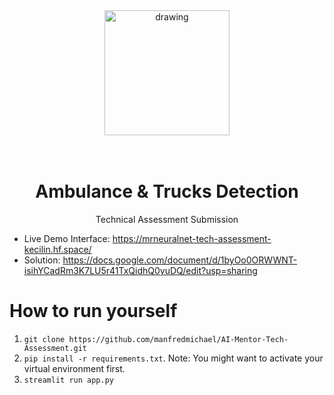 

<div align="center">
<img src="https://play-lh.googleusercontent.com/b5rTCsOUSkrwQTznCDQh1uKolRKmGLXqKLVqlMb0n4_1_QVEeLK63qA6P2nwnKxP_kA" alt="drawing" width="200"/>
  
<br/>
<br/>
<br/>

# Ambulance & Trucks Detection
Technical Assessment Submission
</div>

* Live Demo Interface: https://mrneuralnet-tech-assessment-kecilin.hf.space/
* Solution: https://docs.google.com/document/d/1byOo0ORWWNT-isihYCadRm3K7LU5r41TxQidhQ0yuDQ/edit?usp=sharing

# How to run yourself

1. `git clone https://github.com/manfredmichael/AI-Mentor-Tech-Assessment.git`
2. `pip install -r requirements.txt`. Note: You might want to activate your virtual environment first.
3. `streamlit run app.py`


